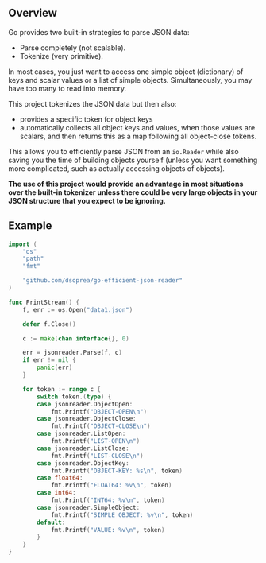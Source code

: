 ## Overview

Go provides two built-in strategies to parse JSON data:

- Parse completely (not scalable).
- Tokenize (very primitive).

In most cases, you just want to access one simple object (dictionary) of keys and scalar values or a list of simple objects. Simultaneously, you may have too many to read into memory.

This project tokenizes the JSON data but then also:

- provides a specific token for object keys
- automatically collects all object keys and values, when those values are scalars, and then returns this as a map following all object-close tokens.

This allows you to efficiently parse JSON from an `io.Reader` while also saving you the time of building objects yourself (unless you want something more complicated, such as actually accessing objects of objects).

**The use of this project would provide an advantage in most situations over the built-in tokenizer unless there could be very large objects in your JSON structure that you expect to be ignoring.**


## Example

```go
import (
    "os"
    "path"
    "fmt"

    "github.com/dsoprea/go-efficient-json-reader"
)

func PrintStream() {
    f, err := os.Open("data1.json")

    defer f.Close()

    c := make(chan interface{}, 0)

    err = jsonreader.Parse(f, c)
    if err != nil {
        panic(err)
    }

    for token := range c {
        switch token.(type) {
        case jsonreader.ObjectOpen:
            fmt.Printf("OBJECT-OPEN\n")
        case jsonreader.ObjectClose:
            fmt.Printf("OBJECT-CLOSE\n")
        case jsonreader.ListOpen:
            fmt.Printf("LIST-OPEN\n")
        case jsonreader.ListClose:
            fmt.Printf("LIST-CLOSE\n")
        case jsonreader.ObjectKey:
            fmt.Printf("OBJECT-KEY: %s\n", token)
        case float64:
            fmt.Printf("FLOAT64: %v\n", token)
        case int64:
            fmt.Printf("INT64: %v\n", token)
        case jsonreader.SimpleObject:
            fmt.Printf("SIMPLE OBJECT: %v\n", token)
        default:
            fmt.Printf("VALUE: %v\n", token)
        }
    }
}
```
